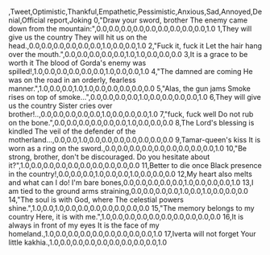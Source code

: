 ,Tweet,Optimistic,Thankful,Empathetic,Pessimistic,Anxious,Sad,Annoyed,Denial,Official report,Joking
0,"Draw your sword, brother The enemy came down from the mountain:",0.0,0.0,0.0,0.0,0.0,0.0,0.0,0.0,0.0,1.0
1,They will give us the country They will hit us on the head.,0.0,0.0,0.0,0.0,0.0,0.0,1.0,0.0,0.0,1.0
2,"Fuck it, fuck it Let the hair hang over the mouth.",0.0,0.0,0.0,0.0,0.0,1.0,1.0,0.0,0.0,0.0
3,It is a grace to be worth it The blood of Gorda's enemy was spilled!,1.0,0.0,0.0,0.0,0.0,0.0,1.0,0.0,0.0,1.0
4,"The damned are coming He was on the road in an orderly, fearless manner.",1.0,0.0,0.0,1.0,1.0,0.0,0.0,0.0,0.0,0.0
5,"Alas, the gun jams Smoke rises on top of smoke...",0.0,0.0,0.0,0.0,1.0,0.0,0.0,0.0,0.0,1.0
6,They will give us the country Sister cries over brother!..,0.0,0.0,0.0,0.0,0.0,1.0,0.0,0.0,0.0,1.0
7,"fuck, fuck well Do not rub on the bone.",0.0,0.0,0.0,0.0,0.0,0.0,1.0,0.0,0.0,0.0
8,The Lord's blessing is kindled The veil of the defender of the motherland...,0.0,0.0,1.0,0.0,0.0,0.0,0.0,0.0,0.0,0.0
9,Tamar-queen's kiss It is worn as a ring on the sword.,0.0,0.0,0.0,0.0,0.0,0.0,0.0,0.0,0.0,1.0
10,"Be strong, brother, don't be discouraged. Do you hesitate about it?",1.0,0.0,0.0,0.0,0.0,0.0,0.0,0.0,0.0,0.0
11,Better to die once Black presence in the country!,0.0,0.0,0.0,1.0,0.0,0.0,1.0,0.0,0.0,0.0
12,My heart also melts and what can I do! I'm bare bones,0.0,0.0,0.0,0.0,0.0,1.0,0.0,0.0,0.0,1.0
13,I am tied to the ground arms straining,0.0,0.0,0.0,0.0,1.0,0.0,1.0,0.0,0.0,0.0
14,"The soul is with God, where The celestial powers shine.",1.0,0.0,1.0,0.0,0.0,0.0,0.0,0.0,0.0,0.0
15,"The memory belongs to my country Here, it is with me.",1.0,0.0,0.0,0.0,0.0,0.0,0.0,0.0,0.0,0.0
16,It is always in front of my eyes It is the face of my homeland.,1.0,0.0,0.0,0.0,0.0,0.0,0.0,0.0,0.0,1.0
17,Iverta will not forget Your little kakhia.,1.0,0.0,0.0,0.0,0.0,0.0,0.0,0.0,0.0,1.0
